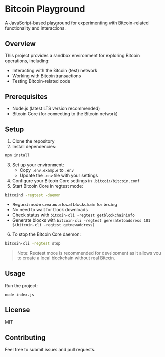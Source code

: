 # Bitcoin Playground

A JavaScript-based playground for experimenting with Bitcoin-related functionality and interactions.

## Overview

This project provides a sandbox environment for exploring Bitcoin operations, including:
- Interacting with the Bitcoin (test) network
- Working with Bitcoin transactions
- Testing Bitcoin-related code

## Prerequisites

- Node.js (latest LTS version recommended)
- Bitcoin Core (for connecting to the Bitcoin network)

## Setup

1. Clone the repository
2. Install dependencies:
```bash
npm install
```
3. Set up your environment:
   - Copy `.env.example` to `.env`
   - Update the `.env` file with your settings
4. Configure your Bitcoin Core settings in `.bitcoin/bitcoin.conf`
5. Start Bitcoin Core in regtest mode:
```bash
bitcoind -regtest -daemon
```
   - Regtest mode creates a local blockchain for testing
   - No need to wait for block downloads
   - Check status with `bitcoin-cli -regtest getblockchaininfo`
   - Generate blocks with `bitcoin-cli -regtest generatetoaddress 101 $(bitcoin-cli -regtest getnewaddress)`
6. To stop the Bitcoin Core daemon:
```bash
bitcoin-cli -regtest stop
```

> Note: Regtest mode is recommended for development as it allows you to create a local blockchain without real Bitcoin.

## Usage

Run the project:
```bash
node index.js
```

## License

MIT

## Contributing

Feel free to submit issues and pull requests.
